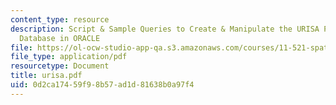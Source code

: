 ```yaml
---
content_type: resource
description: Script & Sample Queries to Create & Manipulate the URISA Proceedings
  Database in ORACLE
file: https://ol-ocw-studio-app-qa.s3.amazonaws.com/courses/11-521-spatial-database-management-and-advanced-geographic-information-systems-spring-2003/0d2ca17459f98b57ad1d81638b0a97f4_urisa.pdf
file_type: application/pdf
resourcetype: Document
title: urisa.pdf
uid: 0d2ca174-59f9-8b57-ad1d-81638b0a97f4
---
```

